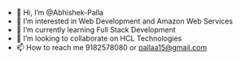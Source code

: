 - 👋 Hi, I’m @Abhishek-Palla
- 👀 I’m interested in Web Development and Amazon Web Services
- 🌱 I’m currently learning Full Stack Development
- 💞️ I’m looking to collaborate on HCL Technologies
- 📫 How to reach me 9182578080 or pallaa15@gmail.com 

<!---
Abhishek-Palla/Abhishek-Palla is a ✨ special ✨ repository because its `README.md` (this file) appears on your GitHub profile.
You can click the Preview link to take a look at your changes.
--->
